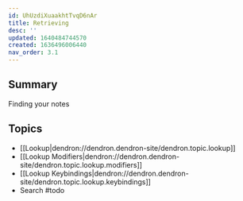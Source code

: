 ```yaml
---
id: UhUzdiXuaakhtTvqD6nAr
title: Retrieving
desc: ''
updated: 1640484744570
created: 1636496006440
nav_order: 3.1
---
```


## Summary

Finding your notes

## Topics
- [[Lookup|dendron://dendron.dendron-site/dendron.topic.lookup]] 
- [[Lookup Modifiers|dendron://dendron.dendron-site/dendron.topic.lookup.modifiers]]
- [[Lookup Keybindings|dendron://dendron.dendron-site/dendron.topic.lookup.keybindings]]
- Search #todo
